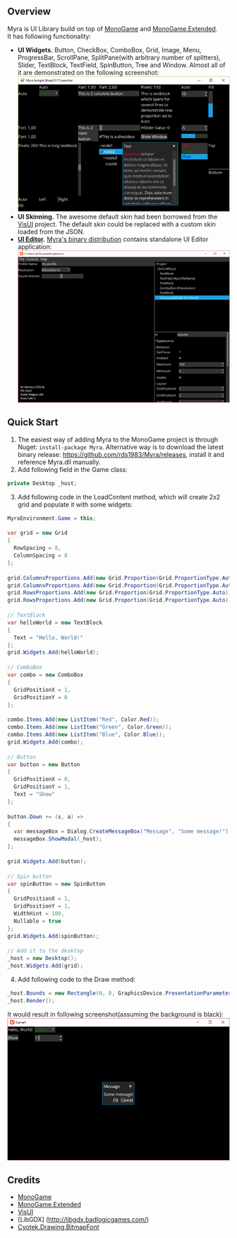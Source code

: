 ## Overview
Myra is UI Library build on top of [MonoGame](http://www.monogame.net/) and [MonoGame.Extended](https://github.com/craftworkgames/MonoGame.Extended).  
It has following functionality:
* **UI Widgets.** Button, CheckBox, ComboBox, Grid, Image, Menu, ProgressBar, ScrollPane, SplitPane(with arbitrary number of splitters), Slider, TextBlock, TextField, SpinButton, Tree and Window. Almost all of it are demonstrated on the following screenshot: ![](/Screenshots/GridSample.png)
* **UI Skinning.** The awesome default skin had been borrowed from the [VisUI](https://github.com/kotcrab/vis-editor/wiki/VisUI) project. The default skin could be replaced with a custom skin loaded from the JSON.
* **[UI Editor](https://github.com/rds1983/Myra/wiki/Using-UI-Editor).** [Myra's binary distribution](https://github.com/rds1983/Myra/releases) contains standalone UI Editor application: ![](/Screenshots/UIEditor.png)

## Quick Start
1. The easiest way of adding Myra to the MonoGame project is through Nuget: `install-package Myra`. Alternative way is to download the latest binary release: https://github.com/rds1983/Myra/releases, install it and reference Myra.dll manually.
2. Add following field in the Game class:
  ```c#
  private Desktop _host;
  ```
3. Add following code in the LoadContent method, which will create 2x2 grid and populate it with some widgets:
  ```c# 
  MyraEnvironment.Game = this;

  var grid = new Grid
  {
	RowSpacing = 8,
	ColumnSpacing = 8
  };

  grid.ColumnsProportions.Add(new Grid.Proportion(Grid.ProportionType.Auto));
  grid.ColumnsProportions.Add(new Grid.Proportion(Grid.ProportionType.Auto));
  grid.RowsProportions.Add(new Grid.Proportion(Grid.ProportionType.Auto));
  grid.RowsProportions.Add(new Grid.Proportion(Grid.ProportionType.Auto));

  // TextBlock
  var helloWorld = new TextBlock
  {
	Text = "Hello, World!"
  };
  grid.Widgets.Add(helloWorld);

  // ComboBox
  var combo = new ComboBox
  {
	GridPositionX = 1,
	GridPositionY = 0
  };

  combo.Items.Add(new ListItem("Red", Color.Red));
  combo.Items.Add(new ListItem("Green", Color.Green));
  combo.Items.Add(new ListItem("Blue", Color.Blue));
  grid.Widgets.Add(combo);

  // Button
  var button = new Button
  {
	GridPositionX = 0,
	GridPositionY = 1,
	Text = "Show"
  };

  button.Down += (s, a) =>
  {
	var messageBox = Dialog.CreateMessageBox("Message", "Some message!");
	messageBox.ShowModal(_host);
  };

  grid.Widgets.Add(button);

  // Spin button
  var spinButton = new SpinButton
  {
	GridPositionX = 1,
	GridPositionY = 1,
	WidthHint = 100,
	Nullable = true
  };
  grid.Widgets.Add(spinButton);

  // Add it to the desktop
  _host = new Desktop();
  _host.Widgets.Add(grid);
  ```
4. Add following code to the Draw method:
  ```c#
  _host.Bounds = new Rectangle(0, 0, GraphicsDevice.PresentationParameters.BackBufferWidth, GraphicsDevice.PresentationParameters.BackBufferHeight);
  _host.Render();
  ```
 
It would result in following screenshot(assuming the background is black):
![](/Screenshots/QuickStart.png)

## Credits
* [MonoGame](http://www.monogame.net/)
* [MonoGame.Extended](https://github.com/craftworkgames/MonoGame.Extended)
* [VisUI](https://github.com/kotcrab/vis-editor/wiki/VisUI)
* [LibGDX] (http://libgdx.badlogicgames.com/)
* [Cyotek.Drawing.BitmapFont](https://github.com/cyotek/Cyotek.Drawing.BitmapFont)